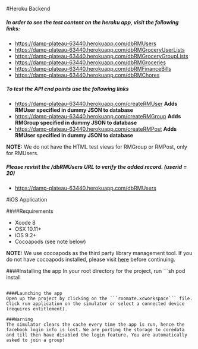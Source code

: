 #Heroku Backend

##### In order to see the test content on the heroku app, visit the following links:

* https://damp-plateau-63440.herokuapp.com/dbRMUsers
* https://damp-plateau-63440.herokuapp.com/dbRMGroceryUserLists
* https://damp-plateau-63440.herokuapp.com/dbRMGroceryGroupLists
* https://damp-plateau-63440.herokuapp.com/dbRMGroceries
* https://damp-plateau-63440.herokuapp.com/dbRMFinanceBills
* https://damp-plateau-63440.herokuapp.com/dbRMChores

##### To test the API end points use the following links

* https://damp-plateau-63440.herokuapp.com/createRMUser **Adds RMUser specified in dummy JSON to database**
* https://damp-plateau-63440.herokuapp.com/createRMGroup **Adds RMGroup specified in dummy JSON to database**
* https://damp-plateau-63440.herokuapp.com/createRMPost **Adds RMUser specified in dummy JSON to database**

**NOTE:** We do not have the HTML test views for RMGroup or RMPost, only for RMUsers. 

##### Please revisit the /dbRMUsers URL to verify the added record. (userid = 20)

* https://damp-plateau-63440.herokuapp.com/dbRMUsers

#iOS Application

####Requirements
* Xcode 8
* OSX 10.11+
* iOS 9.2+
* Cocoapods (see note below)

**NOTE:** We use cocoapods as the third party library management tool. If you do not have cocoapods installed, please visit [here](https://guides.cocoapods.org/using/getting-started.html) before continuing.

####Installing the app
In your root directory for the project, run ```sh
pod install
```

####Launching the app
Open up the project by clicking on the ```roomate.xcworkspace``` file.
Click run application on the simulator or select a connected device (requires entitlement).

###Warning
The simulator clears the cache every time the app is run, hence the facebook login info is lost. We are porting the storage to coredata and till then have disabled the login feature. You are automatically asked to join a group!